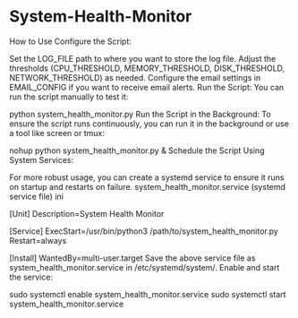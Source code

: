 # System-Health-Monitor

How to Use
Configure the Script:

Set the LOG_FILE path to where you want to store the log file.
Adjust the thresholds (CPU_THRESHOLD, MEMORY_THRESHOLD, DISK_THRESHOLD, NETWORK_THRESHOLD) as needed.
Configure the email settings in EMAIL_CONFIG if you want to receive email alerts.
Run the Script: You can run the script manually to test it:


python system_health_monitor.py
Run the Script in the Background: To ensure the script runs continuously, you can run it in the background or use a tool like screen or tmux:



nohup python system_health_monitor.py &
Schedule the Script Using System Services:

For more robust usage, you can create a systemd service to ensure it runs on startup and restarts on failure.
system_health_monitor.service (systemd service file)
ini

[Unit]
Description=System Health Monitor

[Service]
ExecStart=/usr/bin/python3 /path/to/system_health_monitor.py
Restart=always

[Install]
WantedBy=multi-user.target
Save the above service file as system_health_monitor.service in /etc/systemd/system/.
Enable and start the service:

sudo systemctl enable system_health_monitor.service
sudo systemctl start system_health_monitor.service
